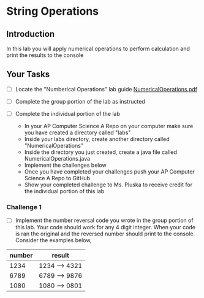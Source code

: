# String Operations

## Introduction
In this lab you will apply numerical operations to perform calculation and print the results to the console

## Your Tasks

- [ ] Locate the "Numberical Operations" lab guide [NumericalOperations.pdf](NumericalOperations.pdf)

- [ ] Complete the group portion of the lab as instructed

- [ ] Complete the individual portion of the lab

	* In your AP Computer Science A Repo on your computer make sure you have created a directory called "labs"
	* Inside your labs directory, create another directory called "NumericalOperations"
	* Inside the directory you just created, create a java file called NumericalOperations.java
	* Implement the challenges below
	* Once you have completed your challenges push your AP Computer Science A Repo to GitHub
	* Show your completed challenge to Ms. Pluska to receive credit for the individual portion of this lab

### Challenge 1

- [ ] Implement the number reversal code you wrote in the group portion of this lab.  Your code should work for any 4 digit integer.  When your code is ran the original and the reversed number should print to the console.  Consider the examples below, 

|  number | result  |
|---|---|
| 1234  | 1234 --> 4321  |
| 6789  | 6789 --> 9876  |
| 1080  | 1080 --> 0801  |













